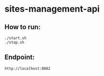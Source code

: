 # sites-management-api

## How to run:
```
./start.sh
./stop.sh
```

## Endpoint:
```
http://localhost:8082
```